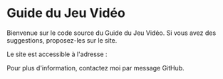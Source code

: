 # Guide du Jeu Vidéo

Bienvenue sur le code source du Guide du Jeu Vidéo. Si vous avez des suggestions, proposez-les sur le site.

Le site est accessible à l'adresse : <!--TODO-->

Pour plus d'information, contactez moi par message GitHub.